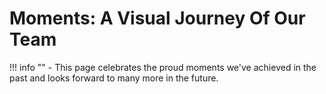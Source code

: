 # Moments: A Visual Journey Of Our Team 

!!! info ""
    - This page celebrates the proud moments we've achieved in the past and looks forward to many more in the future.

